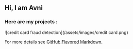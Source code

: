 ## Hi, I am Avni

### Here are my projects :

![credit card fraud detection](/assets/images/credit card.png)



For more details see [GitHub Flavored Markdown](https://guides.github.com/features/mastering-markdown/).
